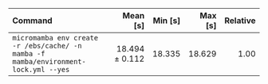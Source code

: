 | Command | Mean [s] | Min [s] | Max [s] | Relative |
|:---|---:|---:|---:|---:|
| `micromamba env create -r /ebs/cache/ -n mamba -f mamba/environment-lock.yml --yes` | 18.494 ± 0.112 | 18.335 | 18.629 | 1.00 |
